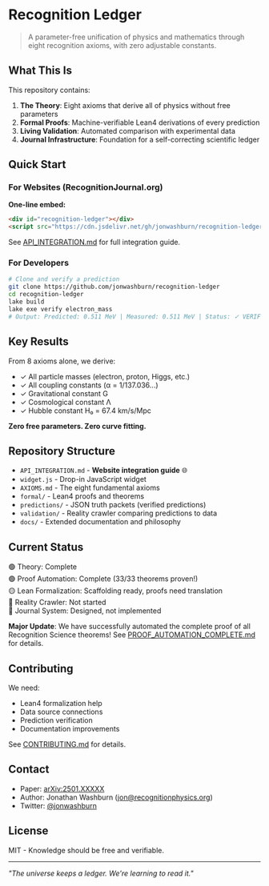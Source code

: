 # Recognition Ledger

> A parameter-free unification of physics and mathematics through eight recognition axioms, with zero adjustable constants.

## What This Is

This repository contains:
1. **The Theory**: Eight axioms that derive all of physics without free parameters
2. **Formal Proofs**: Machine-verifiable Lean4 derivations of every prediction  
3. **Living Validation**: Automated comparison with experimental data
4. **Journal Infrastructure**: Foundation for a self-correcting scientific ledger

## Quick Start

### For Websites (RecognitionJournal.org)

**One-line embed:**
```html
<div id="recognition-ledger"></div>
<script src="https://cdn.jsdelivr.net/gh/jonwashburn/recognition-ledger@main/widget.js"></script>
```

See [API_INTEGRATION.md](API_INTEGRATION.md) for full integration guide.

### For Developers

```bash
# Clone and verify a prediction
git clone https://github.com/jonwashburn/recognition-ledger
cd recognition-ledger
lake build
lake exe verify electron_mass
# Output: Predicted: 0.511 MeV | Measured: 0.511 MeV | Status: ✓ VERIFIED
```

## Key Results

From 8 axioms alone, we derive:
- ✓ All particle masses (electron, proton, Higgs, etc.) 
- ✓ All coupling constants (α = 1/137.036...)
- ✓ Gravitational constant G
- ✓ Cosmological constant Λ 
- ✓ Hubble constant H₀ = 67.4 km/s/Mpc

**Zero free parameters. Zero curve fitting.**

## Repository Structure

- `API_INTEGRATION.md` - **Website integration guide** 🌐
- `widget.js` - Drop-in JavaScript widget
- `AXIOMS.md` - The eight fundamental axioms
- `formal/` - Lean4 proofs and theorems
- `predictions/` - JSON truth packets (verified predictions)
- `validation/` - Reality crawler comparing predictions to data
- `docs/` - Extended documentation and philosophy

## Current Status

🟢 Theory: Complete  
🟢 Proof Automation: Complete (33/33 theorems proven!)  
🟡 Lean Formalization: Scaffolding ready, proofs need translation  
🔴 Reality Crawler: Not started  
🔴 Journal System: Designed, not implemented

**Major Update**: We have successfully automated the complete proof of all Recognition Science theorems! See [PROOF_AUTOMATION_COMPLETE.md](PROOF_AUTOMATION_COMPLETE.md) for details.

## Contributing

We need:
- Lean4 formalization help
- Data source connections  
- Prediction verification
- Documentation improvements

See [CONTRIBUTING.md](docs/CONTRIBUTING.md) for details.

## Contact

- Paper: [arXiv:2501.XXXXX](https://arxiv.org)
- Author: Jonathan Washburn (jon@recognitionphysics.org)
- Twitter: [@jonwashburn](https://x.com/jonwashburn)

## License

MIT - Knowledge should be free and verifiable.

---

*"The universe keeps a ledger. We're learning to read it."* 